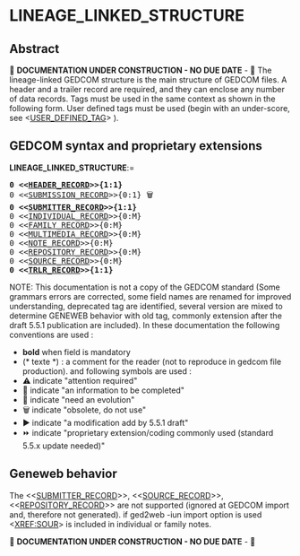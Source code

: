 ﻿<!-- licence GPL V2, cf https://github.com/TitiFix/geneweb -->
# LINEAGE_LINKED_STRUCTURE
## Abstract
&#x1F6A7; **DOCUMENTATION UNDER CONSTRUCTION - NO DUE DATE** - &#x1F6A7;
The lineage-linked GEDCOM structure is the main structure of GEDCOM files. A header and a trailer record are required, and they can enclose any number of data records. Tags must be used in the same context as shown in the following form. User defined tags must be used (begin with an under-score, see &lt;<a href=Ged.USER_DEFINED_TAG.md>USER_DEFINED_TAG</a>&gt; ).


## GEDCOM syntax and proprietary extensions

**LINEAGE_LINKED_STRUCTURE**:=
<pre>
<b>0 &lt;&lt;<a href=Ged.HEADER_RECORD.md>HEADER_RECORD</a>&gt;&gt;{1:1}</b>
0 &lt;&lt;<a href=Ged.SUBMISSION_RECORD.md>SUBMISSION_RECORD</a>&gt;&gt;{0:1} &#x1F5D1;
<b>0 &lt;&lt;<a href=Ged.SUBMITTER_RECORD.md>SUBMITTER_RECORD</a>&gt;&gt;{1:1}</b>
0 &lt;&lt;<a href=Ged.INDIVIDUAL_RECORD.md>INDIVIDUAL_RECORD</a>&gt;&gt;{0:M}
0 &lt;&lt;<a href=Ged.FAMILY_RECORD.md>FAMILY_RECORD</a>&gt;&gt;{0:M}
0 &lt;&lt;<a href=Ged.MULTIMEDIA_RECORD.md>MULTIMEDIA_RECORD</a>&gt;&gt;{0:M}
0 &lt;&lt;<a href=Ged.NOTE_RECORD.md>NOTE_RECORD</a>&gt;&gt;{0:M}
0 &lt;&lt;<a href=Ged.REPOSITORY_RECORD.md>REPOSITORY_RECORD</a>&gt;&gt;{0:M}
0 &lt;&lt;<a href=Ged.SOURCE_RECORD.md>SOURCE_RECORD</a>&gt;&gt;{0:M}
<b>0 &lt;&lt;<a href=Ged.TRLR_RECORD.md>TRLR_RECORD</a>&gt;&gt;{1:1}</b>
</pre>

NOTE: This documentation is not a copy of the GEDCOM standard (Some grammars errors are corrected, some field names are renamed for improved understanding, deprecated tag are identified, several version are mixed to determine GENEWEB behavior with old tag, commonly extension after the draft 5.5.1 publication are included). In these documentation the following conventions are used :
- **bold** when field is mandatory
- (* texte *) : a comment for the reader (not to reproduce in gedcom file production).
and following symbols are used :
- &#x26A0; indicate "attention required"
- &#x1F6A7; indicate "an information to be completed"
- &#x1F4CD; indicate "need an evolution"
- &#x1F5D1; indicate "obsolete, do not use"
- &#x25B6; indicate "a modification add by 5.5.1 draft"
- &#x23E9; indicate "proprietary extension/coding commonly used (standard 5.5.x update needed)"

## Geneweb behavior



The &lt;&lt;<a href=Ged.SUBMITTER_RECORD.md>SUBMITTER_RECORD</a>&gt;&gt;, &lt;&lt;<a href=Ged.SOURCE_RECORD.md>SOURCE_RECORD</a>&gt;&gt;, &lt;&lt;<a href=Ged.REPOSITORY_RECORD.md>REPOSITORY_RECORD</a>&gt;&gt; are not supported (ignored at GEDCOM import and, therefore not generated). if ged2web -iun import option is used &lt;<a href=Ged.XREF_SOUR.md>XREF:SOUR</a>&gt; is included in individual or family notes.

&#x1F6A7; **DOCUMENTATION UNDER CONSTRUCTION - NO DUE DATE** - &#x1F6A7;


